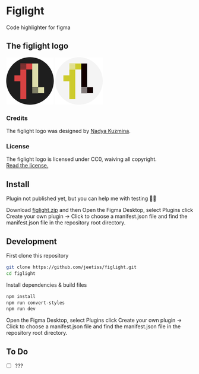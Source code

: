 # Figlight

Code highlighter for figma

## The figlight logo
 
<img src="./logo/logo_dark.png" alt="figlight" width="128" height="128">
<img src="./logo/logo_light.png" alt="figlight" width="128" height="128">

### Credits

The figlight logo was designed by [Nadya Kuzmina](http://nadyakuzmina.com/l4os).  

### License

The figlight logo is licensed under CC0, waiving all copyright.  
[Read the license.](./logo/LICENSE-logo.md)


## Install

Plugin not published yet, but you can help me with testing 🙌🏻

Download [figlight.zip][figlight] and then Open the Figma Desktop, select Plugins
click Create your own plugin -> Click to choose a manifest.json file and
find the manifest.json file in the repository root directory.

## Development

First clone this repository

```bash
git clone https://github.com/jeetiss/figlight.git
cd figlight
```

Install dependencies & build files

```bash
npm install
npm run convert-styles
npm run dev
```

Open the Figma Desktop, select Plugins click Create your own plugin -> Click to choose a manifest.json file and find the manifest.json file in the repository root directory.

## To Do

- [ ] ???


[figlight]: https://github.com/jeetiss/figlight/releases/download/0.0.1/figlight.zip